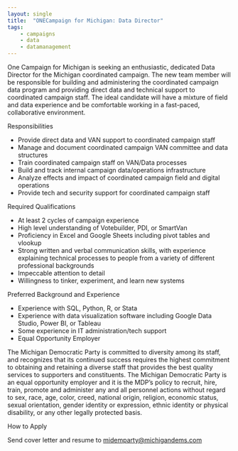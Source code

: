 ```yaml
---
layout: single
title:  "ONECampaign for Michigan: Data Director"
tags: 
    - campaigns
    - data
    - datamanagement
---
```


One Campaign for Michigan is seeking an enthusiastic, dedicated Data Director for the Michigan coordinated campaign. The new team member will be responsible for building and administering the coordinated campaign data program and providing direct data and technical support to coordinated campaign staff. The ideal candidate will have a mixture of field and data experience and be comfortable working in a fast-paced, collaborative environment.


Responsibilities
* Provide direct data and VAN support to coordinated campaign staff
* Manage and document coordinated campaign VAN committee and data structures
* Train coordinated campaign staff on VAN/Data processes
* Build and track internal campaign data/operations infrastructure
* Analyze effects and impact of coordinated campaign field and digital operations
* Provide tech and security support for coordinated campaign staff


Required Qualifications
* At least 2 cycles of campaign experience 
* High level understanding of Votebuilder, PDI, or SmartVan
* Proficiency in Excel and Google Sheets including pivot tables and vlookup
* Strong written and verbal communication skills, with experience explaining technical processes to people from a variety of different professional backgrounds
* Impeccable attention to detail
* Willingness to tinker, experiment, and learn new systems

Preferred Background and Experience
* Experience with SQL, Python, R, or Stata
* Experience with data visualization software including Google Data Studio, Power BI, or Tableau
* Some experience in IT administration/tech support
* Equal Opportunity Employer


The Michigan Democratic Party is committed to diversity among its staff, and recognizes that its continued success requires the highest commitment to obtaining and retaining a diverse staff that provides the best quality services to supporters and constituents. The Michigan Democratic Party is an equal opportunity employer and it is the MDP’s policy to recruit, hire, train, promote and administer any and all personnel actions without regard to sex, race, age, color, creed, national origin, religion, economic status, sexual orientation, gender identity or expression, ethnic identity or physical disability, or any other legally protected basis.

How to Apply

Send cover letter and resume to midemparty@michigandems.com
